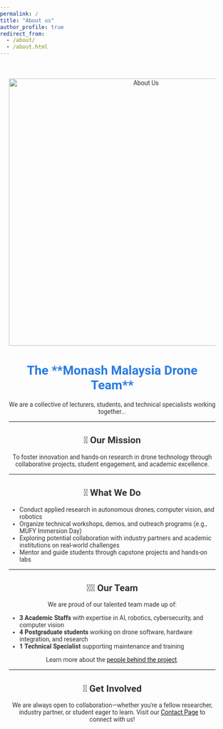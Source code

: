 ```yaml
---
permalink: /
title: "About us"
author_profile: true
redirect_from: 
  - /about/
  - /about.html
---
```

<style>
  body {
    margin: 0;
    padding: 0;
    height: 100vh;
    background-image: url('https://noobasuna.github.io/monash_drone/images/352.jpg');
    background-size: cover;
    background-position: center;
    background-repeat: no-repeat;
    background-attachment: fixed;
  }

  .background-overlay {
    position: absolute;
    top: 0;
    left: 0;
    width: 100%;
    height: 100%;
    background: rgba(255, 255, 255, 0.2) /* White color with 50% opacity */
    z-index: -1; /* Ensures content appears above the overlay */
  }

  .content {
    position: relative;
    z-index: 1;
    padding: 20px;
    color: #333;
    font-family: 'Roboto', sans-serif;
  }

  h1, h2, p {
    text-align: center;
  }

  h1 {
    color: #2a7ae2;
  }
</style>

<div class="background-overlay"></div>

<div class="content">
  <p align="center">
    <img src="https://noobasuna.github.io/monash_drone/images/359.jpg" alt="About Us" width="600"/>
  </p>

  <h1>The **Monash Malaysia Drone Team**</h1>
  <p>We are a collective of lecturers, students, and technical specialists working together...</p>

  <hr>

  <h2>🎯 Our Mission</h2>
  <p>To foster innovation and hands-on research in drone technology through collaborative projects, student engagement, and academic excellence.</p>

  <hr>

  <h2>🔬 What We Do</h2>
  <ul>
    <li>Conduct applied research in autonomous drones, computer vision, and robotics</li>
    <li>Organize technical workshops, demos, and outreach programs (e.g., MUFY Immersion Day)</li>
    <li>Exploring potential collaboration with industry partners and academic institutions on real-world challenges</li>
    <li>Mentor and guide students through capstone projects and hands-on labs</li>
  </ul>

  <hr>

  <h2>👨‍💻 Our Team</h2>
  <p>We are proud of our talented team made up of:</p>
  <ul>
    <li><strong>3 Academic Staffs</strong> with expertise in AI, robotics, cybersecurity, and computer vision</li>
    <li><strong>4 Postgraduate students</strong> working on drone software, hardware integration, and research</li>
    <li><strong>1 Technical Specialist</strong> supporting maintenance and training</li>
  </ul>
  <p>Learn more about the <a href="/teaching.html">people behind the project</a>.</p>

  <hr>

  <h2>🤝 Get Involved</h2>
  <p>We are always open to collaboration—whether you're a fellow researcher, industry partner, or student eager to learn. Visit our <a href="/contact/">Contact Page</a> to connect with us!</p>
</div>

